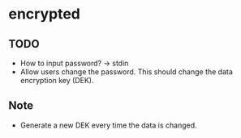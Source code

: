 # encrypted

## TODO

- How to input password? -> stdin
- Allow users change the password. This should change the data encryption key (DEK).

## Note

- Generate a new DEK every time the data is changed.
